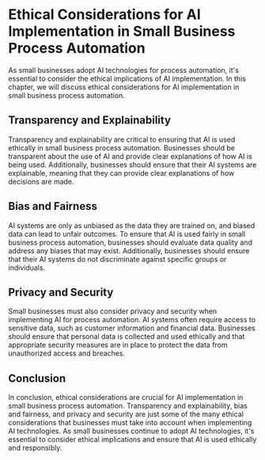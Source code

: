 Ethical Considerations for AI Implementation in Small Business Process Automation
============================================================================================================================================================

As small businesses adopt AI technologies for process automation, it's essential to consider the ethical implications of AI implementation. In this chapter, we will discuss ethical considerations for AI implementation in small business process automation.

Transparency and Explainability
-------------------------------

Transparency and explainability are critical to ensuring that AI is used ethically in small business process automation. Businesses should be transparent about the use of AI and provide clear explanations of how AI is being used. Additionally, businesses should ensure that their AI systems are explainable, meaning that they can provide clear explanations of how decisions are made.

Bias and Fairness
-----------------

AI systems are only as unbiased as the data they are trained on, and biased data can lead to unfair outcomes. To ensure that AI is used fairly in small business process automation, businesses should evaluate data quality and address any biases that may exist. Additionally, businesses should ensure that their AI systems do not discriminate against specific groups or individuals.

Privacy and Security
--------------------

Small businesses must also consider privacy and security when implementing AI for process automation. AI systems often require access to sensitive data, such as customer information and financial data. Businesses should ensure that personal data is collected and used ethically and that appropriate security measures are in place to protect the data from unauthorized access and breaches.

Conclusion
----------

In conclusion, ethical considerations are crucial for AI implementation in small business process automation. Transparency and explainability, bias and fairness, and privacy and security are just some of the many ethical considerations that businesses must take into account when implementing AI technologies. As small businesses continue to adopt AI technologies, it's essential to consider ethical implications and ensure that AI is used ethically and responsibly.
